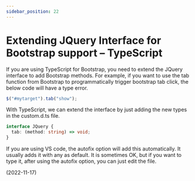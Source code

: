 ```yaml
---
sidebar_position: 22
---
```


# Extending JQuery Interface for Bootstrap support – TypeScript

If you are using TypeScript for Bootstrap, you need to extend the JQuery interface to add Bootstrap methods. For example, if you want to use the tab function from Bootstrap to programmatically trigger bootstrap tab click, the below code will have a type error.

```js
$("#mytarget").tab("show");
```

With TypeScript, we can extend the interface by just adding the new types in the custom.d.ts file.

```ts
interface JQuery {
  tab: (method: string) => void;
}
```

If you are using VS code, the autofix option will add this automatically. It usually adds it with any as default. It is sometimes OK, but if you want to type it, after using the autofix option, you can just edit the file.

(2022-11-17)
